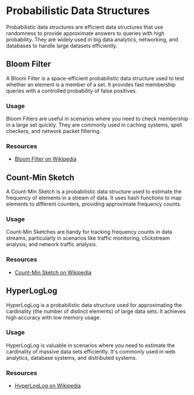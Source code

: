 # Probabilistic Data Structures

Probabilistic data structures are efficient data structures that use randomness to provide approximate answers to queries with high probability. They are widely used in big data analytics, networking, and databases to handle large datasets efficiently.

## Bloom Filter

A Bloom Filter is a space-efficient probabilistic data structure used to test whether an element is a member of a set. It provides fast membership queries with a controlled probability of false positives.

### Usage

Bloom Filters are useful in scenarios where you need to check membership in a large set quickly. They are commonly used in caching systems, spell checkers, and network packet filtering.

### Resources

- [Bloom Filter on Wikipedia](https://en.wikipedia.org/wiki/Bloom_filter)

## Count-Min Sketch

A Count-Min Sketch is a probabilistic data structure used to estimate the frequency of elements in a stream of data. It uses hash functions to map elements to different counters, providing approximate frequency counts.

### Usage

Count-Min Sketches are handy for tracking frequency counts in data streams, particularly in scenarios like traffic monitoring, clickstream analysis, and network traffic analysis.

### Resources

- [Count-Min Sketch on Wikipedia](https://en.wikipedia.org/wiki/Count%E2%80%93min_sketch)

## HyperLogLog

HyperLogLog is a probabilistic data structure used for approximating the cardinality (the number of distinct elements) of large data sets. It achieves high accuracy with low memory usage.

### Usage

HyperLogLog is valuable in scenarios where you need to estimate the cardinality of massive data sets efficiently. It's commonly used in web analytics, database systems, and distributed systems.

### Resources

- [HyperLogLog on Wikipedia](https://en.wikipedia.org/wiki/HyperLogLog)
